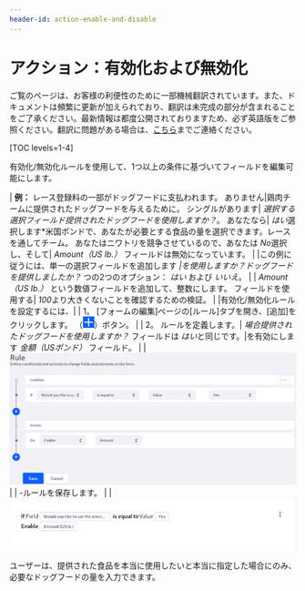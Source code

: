 ```yaml
---
header-id: action-enable-and-disable
---
```


# アクション：有効化および無効化

<p class="alert alert-info"><span class="wysiwyg-color-blue120">ご覧のページは、お客様の利便性のために一部機械翻訳されています。また、ドキュメントは頻繁に更新が加えられており、翻訳は未完成の部分が含まれることをご了承ください。最新情報は都度公開されておりますため、必ず英語版をご参照ください。翻訳に問題がある場合は、<a href="mailto:support-content-jp@liferay.com">こちら</a>までご連絡ください。</span></p>

[TOC levels=1-4]

有効化/無効化ルールを使用して、1つ以上の条件に基づいてフィールドを編集可能にします。

| **例：** レース登録料の一部がドッグフードに支払われます。 ありません|鶏肉チームに提供されたドッグフードを与えるために。 シングルがあります| *選択する選択フィールド提供されたドッグフードを使用しますか？*。 あなたなら| *はい*選択します*米国ポンドで、あなたが必要とする食品の量を選択できます。レースを通してチーム。 あなたはニワトリを競争させているので、あなたは *No*選択し、そして| *Amount（US lb.）* フィールドは無効になっています。 | |この例に従うには、単一の選択フィールドを追加します *|を使用しますか？ドッグフードを提供しましたか？* つの2つのオプション： *はい* および *いいえ*。 | | *Amount（US lb.）* という数値フィールドを追加して、整数にします。 フィールドを使用する| *100*より大きくないことを確認するための検証。 | |有効化/無効化ルールを設定するには、| | 1。 [フォームの編集]ページの[ルール]タブを開き、[追加]をクリックします。 （![Add](../../../images/icon-add.png)）ボタン。 | | 2。 ルールを定義します。| *場合提供されたドッグフードを使用しますか？* フィールドは *はい*と同じです。|を有効にします *金額（USポンド）* フィールド。 | | ![Figure 1: Build form rules quickly by defining your conditions and | actions.](../../../images/forms-enable-rule.png) | | -ルールを保存します。 | | ![図2：ルールが保存されると、ルールが表示されるので、ルールの内容を簡単に理解できます。](../../../images/forms-enable-rule2.png)</p>

ユーザーは、提供された食品を本当に使用したいと本当に指定した場合にのみ、必要なドッグフードの量を入力できます。
